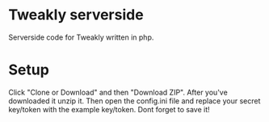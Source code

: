 # Tweakly serverside
Serverside code for Tweakly written in php.
# Setup
Click "Clone or Download" and then "Download ZIP".
After you've downloaded it unzip it.
Then open the config.ini file and replace your secret key/token with the example key/token.
Dont forget to save it!
